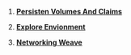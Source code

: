1. **[Persisten Volumes And Claims](./Expolore-Environment-Environment.md)**

2. **[Explore Envionment](./Explore-CNI.md)**
3. **[Networking Weave](./Networking-Weave.md)**
